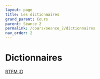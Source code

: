 ```yaml
---
layout: page
title: Les dictionnaires
grand_parent: Cours
parent: Séance 2
permalink: /cours/seance_2/dictionnaires
nav_order: 2
---
```


<link rel="icon" href="/img/logo.png">

# __Dictionnaires__

<a href = "https://www.programiz.com/python-programming/dictionary">RTFM :D</a>